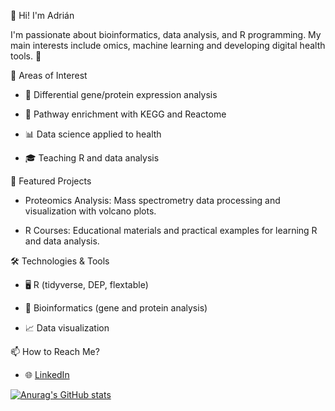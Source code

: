 👋 Hi! I'm Adrián

I'm passionate about bioinformatics, data analysis, and R programming. My main interests include omics, machine learning and developing digital health tools. 🚀

🔬 Areas of Interest

- 🧬 Differential gene/protein expression analysis

- 🔗 Pathway enrichment with KEGG and Reactome

- 📊 Data science applied to health

- 🎓 Teaching R and data analysis

📂 Featured Projects

- Proteomics Analysis: Mass spectrometry data processing and visualization with volcano plots.

- R Courses: Educational materials and practical examples for learning R and data analysis.

🛠️ Technologies & Tools

- 🖥 R (tidyverse, DEP, flextable)

- 🧪 Bioinformatics (gene and protein analysis)

- 📈 Data visualization

📫 How to Reach Me?

- 🌐 [LinkedIn](https://www.linkedin.com/in/adri%C3%A1n-santiago-ortiz/)


[![Anurag's GitHub stats](https://github-readme-stats.vercel.app/api?username=asortiz)](https://github.com/anuraghazra/github-readme-stats)
